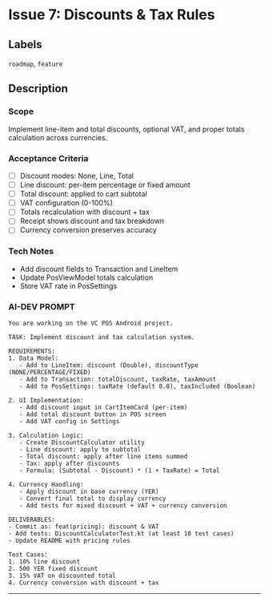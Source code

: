 # Issue 7: Discounts & Tax Rules

## Labels
`roadmap`, `feature`

## Description

### Scope
Implement line-item and total discounts, optional VAT, and proper totals calculation across currencies.

### Acceptance Criteria
- [ ] Discount modes: None, Line, Total
- [ ] Line discount: per-item percentage or fixed amount
- [ ] Total discount: applied to cart subtotal
- [ ] VAT configuration (0-100%)
- [ ] Totals recalculation with discount + tax
- [ ] Receipt shows discount and tax breakdown
- [ ] Currency conversion preserves accuracy

### Tech Notes
- Add discount fields to Transaction and LineItem
- Update PosViewModel totals calculation
- Store VAT rate in PosSettings

### AI-DEV PROMPT

```
You are working on the VC POS Android project.

TASK: Implement discount and tax calculation system.

REQUIREMENTS:
1. Data Model:
   - Add to LineItem: discount (Double), discountType (NONE/PERCENTAGE/FIXED)
   - Add to Transaction: totalDiscount, taxRate, taxAmount
   - Add to PosSettings: taxRate (default 0.0), taxIncluded (Boolean)

2. UI Implementation:
   - Add discount input in CartItemCard (per-item)
   - Add total discount button in POS screen
   - Add VAT config in Settings

3. Calculation Logic:
   - Create DiscountCalculator utility
   - Line discount: apply to subtotal
   - Total discount: apply after line items summed
   - Tax: apply after discounts
   - Formula: (Subtotal - Discount) * (1 + TaxRate) = Total

4. Currency Handling:
   - Apply discount in base currency (YER)
   - Convert final total to display currency
   - Add tests for mixed discount + VAT + currency conversion

DELIVERABLES:
- Commit as: feat(pricing): discount & VAT
- Add tests: DiscountCalculatorTest.kt (at least 10 test cases)
- Update README with pricing rules

Test Cases:
1. 10% line discount
2. 500 YER fixed discount
3. 15% VAT on discounted total
4. Currency conversion with discount + tax
```

---
